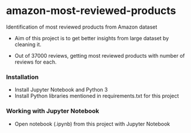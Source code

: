 # amazon-most-reviewed-products
Identification of most reviewed products from Amazon dataset

* Aim of this project is to get better insights from large dataset by cleaning it.

* Out of 37000 reviews, getting most reviewed products with number of reviews for each.


### Installation

* Install Jupyter Notebook and Python 3
* Install Python libraries mentioned in requirements.txt for this  project

### Working with Jupyter Notebook

* Open notebook (.ipynb) from this project with Jupyter Notebook